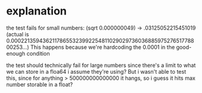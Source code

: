 # explanation

the test fails for small numbers:
(sqrt 0.000000049)
-> .03125052215451019
(actual is 0.0002213594362117865532399225481102902973603688597527651778800253...)
This happens because we're hardcoding the 0.0001 in the good-enough condition

the test should technically fail for large numbers since there's a limit to what we can store in a floa64 i assume they're using?
But i wasn't able to test this, since for anything > 500000000000000 it hangs, so i guess it hits max number storable in a float?
